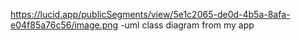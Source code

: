 https://lucid.app/publicSegments/view/5e1c2065-de0d-4b5a-8afa-e04f85a76c56/image.png  -uml class diagram from my app
